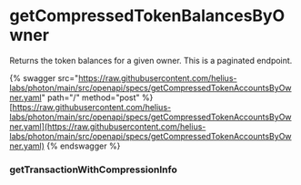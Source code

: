 # getCompressedTokenBalancesByOwner

Returns the token balances for a given owner. This is a paginated endpoint.

{% swagger src="https://raw.githubusercontent.com/helius-labs/photon/main/src/openapi/specs/getCompressedTokenAccountsByOwner.yaml" path="/" method="post" %}
[https://raw.githubusercontent.com/helius-labs/photon/main/src/openapi/specs/getCompressedTokenAccountsByOwner.yaml](https://raw.githubusercontent.com/helius-labs/photon/main/src/openapi/specs/getCompressedTokenAccountsByOwner.yaml)
{% endswagger %}

### getTransactionWithCompressionInfo
